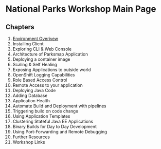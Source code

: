 # National Parks Workshop Main Page  


## Chapters  

  1. [Environment Overivew](./01%20-%20Environment%20Overview)  
  2. Installing Client  
  3. Exploring CLI & Web Console  
  4. Architecture of Parksmap Application  
  5. Deploying a container image  
  6. Scaling & Self Healing  
  7. Exposing Applications to outside world  
  8. OpenShift Logging Capabilities  
  9. Role Based Access Control  
  10. Remote Access to your application  
  11. Deploying Java Code  
  12. Adding Database  
  13. Application Health  
  14. Automate Build and Deployment with pipelines  
  15. Triggering build on code change  
  16. Using Application Templates  
  17. Clustering Stateful Java EE Applications  
  18. Binary Builds for Day to Day Development  
  19. Using Port-Forwarding and Remote Debugging  
  20. Further Resources  
  21. Workshop Links  




